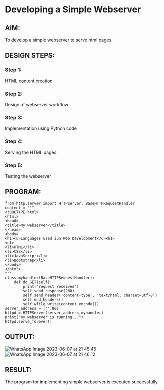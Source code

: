 # Developing a Simple Webserver
## AIM:
To develop a simple webserver to serve html pages.

## DESIGN STEPS:
### Step 1: 
HTML content creation

### Step 2:
Design of webserver workflow

### Step 3:
Implementation using Python code

### Step 4:
Serving the HTML pages.

### Step 5:
Testing the webserver

## PROGRAM:
```
from http.server import HTTPServer, BaseHTTPRequestHandler
content = """
<!DOCTYPE html>
<html>
<head>
<title>My webserver</title>
</head>
<body>
<h1><u>Languages used iun Web Development</u><h1>
<ul>
<li>HTML</li>
<li>CSS</li>
<li>JavaScript</li>
<li>Bootstrap</li>
</body>
</html>
"""
class myhandler(BaseHTTPRequestHandler):
    def do_GET(self):
        print("request received")
        self.send_response(200)
        self.send_header('content-type', 'text/html; charset=utf-8')
        self.end_headers()
        self.wfile.write(content.encode())
server_address = ('',80)
httpd = HTTPServer(server_address,myhandler)
print("my webserver is running...")
httpd.serve_forever()
```

## OUTPUT:
![WhatsApp Image 2023-06-07 at 21 45 45](https://github.com/vijayarajv1704/simplewebserver/assets/121303741/f63a43cb-b154-4932-a095-e7c0628d0d0a)
![WhatsApp Image 2023-06-07 at 21 46 12](https://github.com/vijayarajv1704/simplewebserver/assets/121303741/dfbd2f1b-ba7a-4a19-8418-b618933ed83a)



## RESULT:
The program for implementing simple webserver is executed successfully.
